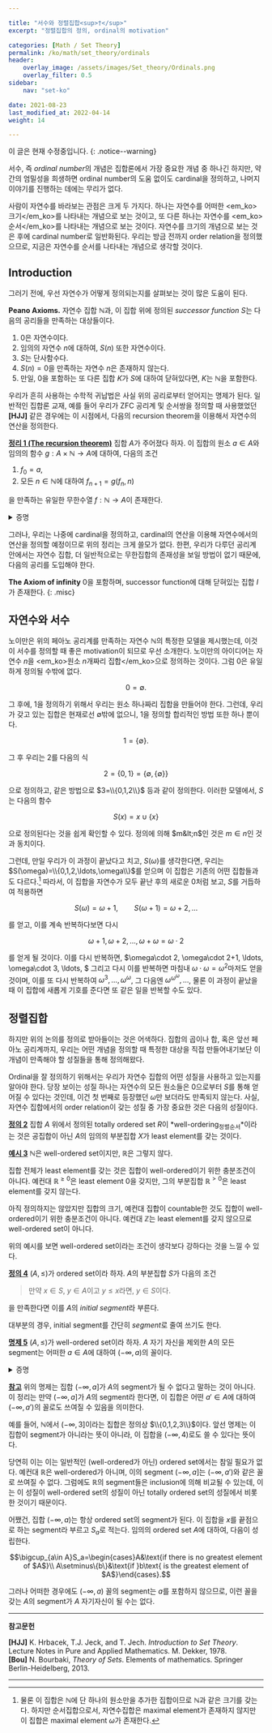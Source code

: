 ```yaml
---

title: "서수와 정렬집합<sup>†</sup>"
excerpt: "정렬집합의 정의, ordinal의 motivation"

categories: [Math / Set Theory]
permalink: /ko/math/set_theory/ordinals
header:
    overlay_image: /assets/images/Set_theory/Ordinals.png
    overlay_filter: 0.5
sidebar: 
    nav: "set-ko"

date: 2021-08-23
last_modified_at: 2022-04-14
weight: 14

---
```


이 글은 현재 수정중입니다.
{: .notice--warning}

서수, 즉 *ordinal number*의 개념은 집합론에서 가장 중요한 개념 중 하나긴 하지만, 약간의 엄밀성을 희생하면 ordinal number의 도움 없이도 cardinal을 정의하고, 나머지 이야기를 진행하는 데에는 무리가 없다.

사람이 자연수를 바라보는 관점은 크게 두 가지다. 하나는 자연수를 어떠한 <em_ko>크기</em_ko>를 나타내는 개념으로 보는 것이고, 또 다른 하나는 자연수를 <em_ko>순서</em_ko>를 나타내는 개념으로 보는 것이다. 자연수를 크기의 개념으로 보는 것은 후에 cardinal number로 일반화된다. 우리는 방금 전까지 order relation을 정의했으므로, 지금은 자연수를 순서를 나타내는 개념으로 생각할 것이다. 

## Introduction

그러기 전에, 우선 자연수가 어떻게 정의되는지를 살펴보는 것이 많은 도움이 된다. 

<div class="misc" markdown="1">

**Peano Axioms.** 자연수 집합 $\mathbb{N}$과, 이 집합 위에 정의된 *successor function* $S$는 다음의 공리들을 만족하는 대상들이다.

1. $0$은 자연수이다.
2. 임의의 자연수 $n$에 대하여, $S(n)$ 또한 자연수이다.
3. $S$는 단사함수다.
4. $S(n)=0$을 만족하는 자연수 $n$은 존재하지 않는다.
5. 만일, $0$을 포함하는 또 다른 집합 $K$가 $S$에 대하여 닫혀있다면, $K$는 $\mathbb{N}$을 포함한다.

</div>

우리가 흔히 사용하는 수학적 귀납법은 사실 위의 공리로부터 얻어지는 명제가 된다. 일반적인 집합론 교재, 예를 들어 우리가 ZFC 공리계 및 순서쌍을 정의할 때 사용했었던 **[HJJ]** 같은 경우에는 이 시점에서, 다음의 recursion theorem을 이용해서 자연수의 연산을 정의한다. 

<div class="proposition" markdown="1">

<ins id="thm1">**정리 1 (The recursion theorem)**</ins> 집합 $A$가 주어졌다 하자. 이 집합의 원소 $a\in A$와 임의의 함수 $g:A\times \mathbb{N}\rightarrow A$에 대하여, 다음의 조건

1. $f_0=a$,
2. 모든 $n\in\mathbb{N}$에 대하여 $f_{n+1}=g(f_n,n)$

을 만족하는 유일한 무한수열 $f:\mathbb{N}\rightarrow A$이 존재한다.

</div>
<details class="proof" markdown="1">
<summary>증명</summary>

우선 우리는 이 함수가 정의된 방식을 좀 살펴볼 필요가 있다. 이 함수의 $n$번째 항은 $n-1$번째 항과 자연수 $n-1$을 적절한 방법으로 계산하여 나온다. $n-1$번째 항은 마찬가지로 $n-2$번째 항과 $n-2$로부터 나올 것이므로, 우리는 결국 첫 번째 항부터 $n-1$번째 항까지를 모두 알아야 한다.

따라서 *$m$-step computation*을 다음의 조건

$$t_0=a,\quad t_{k+1}=g(t_k,k)\text{ for all }k<m$$

을 만족하는 수열 $t:\left\\{1,2,\cdots,m\right\\}\rightarrow A$로 정의하자. 그럼 $t$는 $\mathbb{N}\times A$의 부분집합임이 자명하다. 이제 다음의 집합

$$\mathfrak{F}=\left\{t\in\mathcal{P}(A):t\text{ is an }m\text{-step computation for some natural number }m\right\}$$

에 대하여 $f=\bigcup\mathfrak{F}$라 하자. 우리는 우선 이 $f$가 주어진 조건을 만족함을 보일 것이다.

- 우선 $f$가 함수임을 보여야 한다. 이는 모든 $t\in\mathfrak{F}$가 compatible함을 보이는 것으로 층분하다. $t,t'\in\mathfrak{F}$라 하고, $\operatorname{pr}\_1 t=n$, $\operatorname{pr}\_1t'=n'$라 하자. 일반성을 잃지 않고 $n\leq n'$라 하면, $t_0=a=t'\_0$임은 자명하다. 이제 귀납법에 의하여, 모든 $k&lt;n\leq n'$에 대해  $t\_{k+1}=g(t_k,k)=g(t'\_k,k)=t\_{k+1}'$이 성립하므로 $t_k=t_k'$가 모든 $0\leq k\leq n$에 대해 성립한다.

- 이제 $f$가 무한수열임을 보여야 한다. 이는 $\operatorname{pr}\_1f=\mathbb{N}$이고 $\operatorname{pr}\_2f\subseteq A$임을 보이면 된다. $\operatorname{pr}\_1f\subset\mathbb{N}$과 $\operatorname{pr}\_2f\subseteq A$는 자명하므로, $\operatorname{pr}\_1f\supset\mathbb{N}$임만 보이면 충분하다. 즉, 임의의 $n\in\mathbb{N}$에 대하여 $n$-step computation $t$가 존재함을 보여야 한다. 다시 귀납법을 쓰자. $n=0$에 대해서는 자명하게 $t=\left\\{(0,a)\right\\}$로 잡으면 된다. 이제 임의의 $k$-step computation $t$에 대하여 함수 $t^+$를 다음의 식 (1)으로 정의하면 $t^+$은 $k+1$-step computation이 된다. 따라서 임의의 $n\in\mathbb{N}$에 대하여 $n$-step computation이 존재하고, $n\in \operatorname{pr}\_1 f$가 성립한다.

$$\begin{aligned}t_i^+&=t_i\qquad\quad\text{ if }i\leq k,\\t_{k+1}^+&=g(t_k, k)\tag{1}\end{aligned}$$ 

- $f$는 정리의 두 조건 1과 2를 만족한다. $f_0=a$임은 자명하고, (ii)는 $\operatorname{pr}\_1f=\mathbb{N}$이므로 $(n+1,f\_{n+1})\in t$이도록 하는 computation $t$에 대해 성립하므로 자명하다.

마지막으로 이러한 $f$가 유일함은 어떤 $h:\mathbb{N}\rightarrow A$가 정리의 조건을 만족한다 가정한 후 $f_n=h_n$이 모든 $n$에 대해 성립함을 귀납법을 사용하여 보이면 된다.

</details>

그러나, 우리는 나중에 cardinal을 정의하고, cardinal의 연산을 이용해 자연수에서의 연산을 정의할 예정이므로 위의 정리는 크게 쓸모가 없다. 한편, 우리가 다루던 공리계 안에서는 자연수 집합, 더 일반적으로는 무한집합의 존재성을 보일 방법이 없기 때문에, 다음의 공리를 도입해야 한다.

**The Axiom of infinity** $0$을 포함하며, successor function에 대해 닫혀있는 집합 $I$가 존재한다.
{: .misc}

## 자연수와 서수

노이만은 위의 페아노 공리계를 만족하는 자연수 $\mathbb{N}$의 특정한 모델을 제시했는데, 이것이 서수를 정의할 때 좋은 motivation이 되므로 우선 소개한다. 노이만의 아이디어는 자연수 $n$을 <em_ko>원소 $n$개짜리 집합</em_ko>으로 정의하는 것이다. 그럼 0은 유일하게 정의될 수밖에 없다.

$$0=\emptyset.$$

그 후에, $1$을 정의하기 위해서 우리는 원소 하나짜리 집합을 만들어야 한다. 그런데, 우리가 갖고 있는 집합은 현재로선 $\emptyset$밖에 없으니, $1$을 정의할 합리적인 방법 또한 하나 뿐이다.

$$1=\{\emptyset\}.$$

그 후 우리는 $2$를 다음의 식

$$2=\{0,1\}=\big\{\emptyset,\{\emptyset\}\big\}$$

으로 정의하고, 같은 방법으로 $3=\\{0,1,2\\}$ 등과 같이 정의한다. 이러한 모델에서, $S$는 다음의 함수

$$S(x)=x\cup\{x\}$$

으로 정의된다는 것을 쉽게 확인할 수 있다. 정의에 의해 $m&lt;n$인 것은 $m\in n$인 것과 동치이다.



그런데, 만일 우리가 이 과정이 끝났다고 치고, $S(\omega)$를 생각한다면, 우리는 $S(\omega)=\\{0,1,2,\ldots,\omega\\}$를 얻으며 이 집합은 기존의 어떤 집합들과도 다르다.[^1] 따라서, 이 집합을 자연수가 모두 끝난 후의 새로운 0처럼 보고, $S$를 거듭하여 적용하면

$$S(\omega)=\omega+1,\qquad S(\omega+1)=\omega+2, \ldots$$

를 얻고, 이를 계속 반복하다보면 다시

$$\omega+1,\omega+2, \ldots, \omega+\omega=\omega\cdot 2$$

를 얻게 될 것이다. 이를 다시 반복하면, $\omega\cdot 2, \omega\cdot 2+1, \ldots, \omega\cdot 3, \ldots, $ 그리고 다시 이를 반복하면 마침내 $\omega\cdot\omega=\omega^2$마저도 얻을 것이며, 이를 또 다시 반복하여 $\omega^3, \ldots, \omega^\omega$, 그 다음엔 $\omega^{\omega^{\omega}}, \ldots$, 물론 이 과정이 끝났을 때 이 집합에 새롭게 기호를 준다면 또 같은 일을 반복할 수도 있다.



## 정렬집합

하지만 위의 논의를 정의로 받아들이는 것은 어색하다. 집합의 곱이나 합, 혹은 앞선 페아노 공리계까지, 우리는 어떤 개념을 정의할 때 특정한 대상을 직접 만들어내기보단 이 개념이 만족해야 할 성질들을 통해 정의해왔다.

Ordinal을 잘 정의하기 위해서는 우리가 자연수 집합의 어떤 성질을 사용하고 있는지를 알아야 한다. 당장 보이는 성질 하나는 자연수의 모든 원소들은 $0$으로부터 $S$를 통해 얻어질 수 있다는 것인데, 이건 첫 번째로 등장했던 $\omega$만 보더라도 만족되지 않는다. 사실, 자연수 집합에서의 order relation이 갖는 성질 중 가장 중요한 것은 다음의 성질이다.

<div class="definition" markdown="1">

<ins id="df2">**정의 2**</ins> 집합 $A$ 위에서 정의된 totally ordered set $R$이 *well-ordering<sub>정렬순서</sub>*이라는 것은 공집합이 아닌 $A$의 임의의 부분집합 $X$가 least element를 갖는 것이다. 

</div>

<div class="example" markdown="1">

<ins id="ex3">**예시 3**</ins> $\mathbb{N}$은 well-ordered set이지만, $\mathbb{R}$은 그렇지 않다. 

집합 전체가 least element를 갖는 것은 집합이 well-ordered이기 위한 충분조건이 아니다. 예컨대 $\mathbb{R}^{\geq 0}$은 least element $0$을 갖지만, 그의 부분집합 $\mathbb{R}^{>0}$은 least element를 갖지 않는다.

아직 정의하지는 않았지만 집합의 크기, 예컨대 집합이 countable한 것도 집합이 well-ordered이기 위한 충분조건이 아니다. 예컨대 $\mathbb{Z}$는 least element를 갖지 않으므로 well-ordered set이 아니다. 

</div>

위의 예시를 보면 well-ordered set이라는 조건이 생각보다 강하다는 것을 느낄 수 있다. 

<div class="definition" markdown="1">

<ins id="df4">**정의 4**</ins> $(A,\leq)$가 ordered set이라 하자. $A$의 부분집합 $S$가 다음의 조건

> 만약 $x\in S$, $y\in A$이고 $y\leq x$라면, $y\in S$이다.

을 만족한다면 이를 $A$의 *initial segment*라 부른다.

</div>

대부분의 경우, initial segment를 간단히 *segment*로 줄여 쓰기도 한다. 

<div class="proposition" markdown="1">

<ins id="pp5">**명제 5**</ins> $(A,\leq)$가 well-ordered set이라 하자. $A$ 자기 자신을 제외한 $A$의 모든 segment는 어떠한 $a\in A$에 대하여 $(-\infty, a)$의 꼴이다.

</div>
<details class="proof" markdown="1">
<summary>증명</summary>

$S\neq A$가 임의의 segment라 하자. 집합 $A$가 well-ordered이므로, $A\setminus S$ 또한 least element를 갖는다. 이를 $a$라 하자. 정의에 의해 $A\setminus S$의 모든 원소는 $a$보다 크거나 같으므로, $A\setminus S$는 $[a,\infty)$의 부분집합이다. 

이제, $A\setminus S$가 *정확히* $[a,\infty)$라는 것만 보이면, $S=(-\infty, a)$가 될 것이므로 증명이 끝난다. 결론에 반하여, 어떤 $x\in [a,\infty)$가 $A\setminus S$의 원소가 아니라 가정하자. 즉, $x$는 $a\leq x$, 그리고 $x\in S$를 동시에 만족하는 원소이다. 그런데, $S$는 segment이므로 $a\leq x$라는 것은 $a\in S$를 함의하고, 이는 $a$가 $A\setminus S$의 least element라는 가정에 모순이므로 $x\not\in S$여야 한다. 따라서, $A\setminus S$는 정확히 $[a,\infty)$이고 증명이 끝난다.

</details>

<div class="remark" markdown="1">

<ins id="rmk1">**참고**</ins> 위의 명제는 집합 $(-\infty, a]$가 $A$의 segment가 될 수 없다고 말하는 것이 아니다. 이 정리는 만약 $(-\infty, a]$가 $A$의 segment라 한다면, 이 집합은 어떤 $a'\in A$에 대하여 $(-\infty, a')$의 꼴로도 쓰여질 수 있음을 의미한다.  

예를 들어, $\mathbb{N}$에서 $(-\infty, 3]$이라는 집합은 정의상 $\\{0,1,2,3\\}$이다. 앞선 명제는 이 집합이 segment가 아니라는 뜻이 아니라, 이 집합을 $(-\infty, 4)$로도 쓸 수 있다는 뜻이다.  

</div>

당연히 이는 이는 일반적인 (well-ordered가 아닌) ordered set에서는 참일 필요가 없다. 예컨대 $\mathbb{R}$은 well-ordered가 아니며, 이의 segment $(-\infty, a]$는 $(-\infty, a')$와 같은 꼴로 쓰여질 수 없다. 그럼에도 $\mathbb{R}$의 segment들은 inclusion에 의해 비교될 수 있는데, 이는 이 성질이 well-ordered set의 성질이 아닌 totally ordered set의 성질에서 비롯한 것이기 때문이다.

어쨌건, 집합 $(-\infty, a)$는 항상 ordered set의 segment가 된다. 이 집합을 $x$를 끝점으로 하는 segment라 부르고 $S_a$로 적는다. 임의의 ordered set $A$에 대하여, 다음이 성립한다.

$$\bigcup_{a\in A}S_a=\begin{cases}A&\text{if there is no greatest element of $A$}\\ A\setminus\{b\}&\text{if }b\text{ is the greatest element of $A$}\end{cases}.$$

그러나 어떠한 경우에도 $(-\infty, a)$ 꼴의 segment는 $a$를 포함하지 않으므로, 이런 꼴을 갖는 $A$의 segment가 $A$ 자기자신이 될 수는 없다. 


---
**참고문헌** 

**[HJJ]** K. Hrbacek, T.J. Jeck, and T. Jech. <i>Introduction to Set Theory</i>. Lecture Notes in Pure and Applied Mathematics. M. Dekker, 1978.  
**[Bou]** N. Bourbaki, <i>Theory of Sets</i>. Elements of mathematics. Springer Berlin-Heidelberg, 2013.

---

[^1]: 물론 이 집합은 $\mathbb{N}$에 단 하나의 원소만을 추가한 집합이므로 $\mathbb{N}$과 같은 크기를 갖는다. 하지만 순서집합으로서, 자연수집합은 maximal element가 존재하지 않지만 이 집합은 maximal element $\omega$가 존재한다. 
